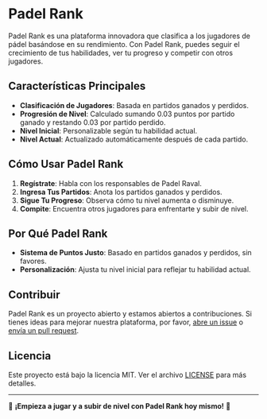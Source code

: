 # Padel Rank

Padel Rank es una plataforma innovadora que clasifica a los jugadores de pádel basándose en su rendimiento. Con Padel Rank, puedes seguir el crecimiento de tus habilidades, ver tu progreso y competir con otros jugadores.

## Características Principales

- **Clasificación de Jugadores**: Basada en partidos ganados y perdidos.
- **Progresión de Nivel**: Calculado sumando 0.03 puntos por partido ganado y restando 0.03 por partido perdido.
- **Nivel Inicial**: Personalizable según tu habilidad actual.
- **Nivel Actual**: Actualizado automáticamente después de cada partido.

## Cómo Usar Padel Rank

1. **Regístrate**: Habla con los responsables de Padel Raval.
2. **Ingresa Tus Partidos**: Anota los partidos ganados y perdidos.
3. **Sigue Tu Progreso**: Observa cómo tu nivel aumenta o disminuye.
4. **Compite**: Encuentra otros jugadores para enfrentarte y subir de nivel.

## Por Qué Padel Rank

- **Sistema de Puntos Justo**: Basado en partidos ganados y perdidos, sin favores.
- **Personalización**: Ajusta tu nivel inicial para reflejar tu habilidad actual.

## Contribuir

Padel Rank es un proyecto abierto y estamos abiertos a contribuciones. Si tienes ideas para mejorar nuestra plataforma, por favor, [abre un issue](https://github.com/tu-usuario/padel-rank/issues) o [envía un pull request](https://github.com/tu-usuario/padel-rank/pulls).

## Licencia

Este proyecto está bajo la licencia MIT. Ver el archivo [LICENSE](LICENSE) para más detalles.

---

🚀 **¡Empieza a jugar y a subir de nivel con Padel Rank hoy mismo!** 🚀
